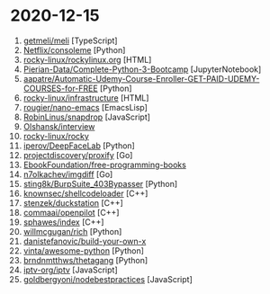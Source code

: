# 2020-12-15

1. [getmeli/meli](https://github.com/getmeli/meli "") [TypeScript]
2. [Netflix/consoleme](https://github.com/Netflix/consoleme "ConsoleMe consolidates the management of multiple AWS accounts into a single interface. It allows your end-users and administrators to get credentials for your different accounts, and allows your users/administrators to manage or request cloud permissions.") [Python]
3. [rocky-linux/rockylinux.org](https://github.com/rocky-linux/rockylinux.org "The official website of the Rocky Linux Project.") [HTML]
4. [Pierian-Data/Complete-Python-3-Bootcamp](https://github.com/Pierian-Data/Complete-Python-3-Bootcamp "Course Files for Complete Python 3 Bootcamp Course on Udemy") [JupyterNotebook]
5. [aapatre/Automatic-Udemy-Course-Enroller-GET-PAID-UDEMY-COURSES-for-FREE](https://github.com/aapatre/Automatic-Udemy-Course-Enroller-GET-PAID-UDEMY-COURSES-for-FREE "Do you want to LEARN NEW STUFF for FREE? Don't worry, with the power of web-scraping and automation, this script will find the necessary Udemy coupons & enroll you for PAID UDEMY COURSES, ABSOLUTELY FREE!") [Python]
6. [rocky-linux/infrastructure](https://github.com/rocky-linux/infrastructure "The infrastructure monorepo for The Rocky Linux Foundation") [HTML]
7. [rougier/nano-emacs](https://github.com/rougier/nano-emacs "GNU Emacs / N Λ N O - Emacs made simple") [EmacsLisp]
8. [RobinLinus/snapdrop](https://github.com/RobinLinus/snapdrop "A Progressive Web App for local file sharing") [JavaScript]
9. [Olshansk/interview](https://github.com/Olshansk/interview "Everything you need to prepare for your technical interview") 
10. [rocky-linux/rocky](https://github.com/rocky-linux/rocky "Rocky Linux is a community enterprise Operating System designed to be 100% bug-for-bug compatible with Enterprise Linux created in response to the effective discontinuation of CentOS.") 
11. [iperov/DeepFaceLab](https://github.com/iperov/DeepFaceLab "DeepFaceLab is the leading software for creating deepfakes.") [Python]
12. [projectdiscovery/proxify](https://github.com/projectdiscovery/proxify "Swiss Army knife Proxy tool for HTTP/HTTPS traffic capture, manipulation, and replay on the go.") [Go]
13. [EbookFoundation/free-programming-books](https://github.com/EbookFoundation/free-programming-books "📚 Freely available programming books") 
14. [n7olkachev/imgdiff](https://github.com/n7olkachev/imgdiff "Faster than the fastest in the world pixel-by-pixel image difference tool.") [Go]
15. [sting8k/BurpSuite_403Bypasser](https://github.com/sting8k/BurpSuite_403Bypasser "Burpsuite Extension to bypass 403 restricted directory") [Python]
16. [knownsec/shellcodeloader](https://github.com/knownsec/shellcodeloader "shellcodeloader") [C++]
17. [stenzek/duckstation](https://github.com/stenzek/duckstation "Fast PlayStation 1 emulator for PC and Android") [C++]
18. [commaai/openpilot](https://github.com/commaai/openpilot "openpilot is an open source driver assistance system. openpilot performs the functions of Automated Lane Centering and Adaptive Cruise Control for over 85 supported car makes and models.") [C++]
19. [sphawes/index](https://github.com/sphawes/index "The Index is an open source pick and place machine.") [C++]
20. [willmcgugan/rich](https://github.com/willmcgugan/rich "Rich is a Python library for rich text and beautiful formatting in the terminal.") [Python]
21. [danistefanovic/build-your-own-x](https://github.com/danistefanovic/build-your-own-x "🤓 Build your own (insert technology here)") 
22. [vinta/awesome-python](https://github.com/vinta/awesome-python "A curated list of awesome Python frameworks, libraries, software and resources") [Python]
23. [brndnmtthws/thetagang](https://github.com/brndnmtthws/thetagang "ThetaGang is an IBKR bot for collecting money") [Python]
24. [iptv-org/iptv](https://github.com/iptv-org/iptv "Collection of 5000+ publicly available IPTV channels from all over the world") [JavaScript]
25. [goldbergyoni/nodebestpractices](https://github.com/goldbergyoni/nodebestpractices "✅ The Node.js best practices list (December 2020)") [JavaScript]
